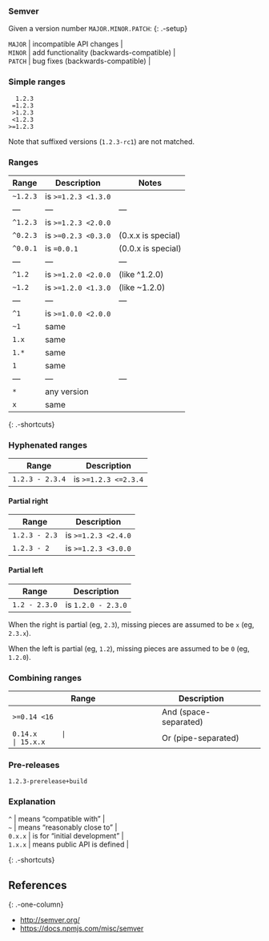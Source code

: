 ### Semver

Given a version number `MAJOR.MINOR.PATCH`: {: .-setup}

`MAJOR` | incompatible API changes |  
`MINOR` | add functionality (backwards-compatible) |  
`PATCH` | bug fixes (backwards-compatible) |

### Simple ranges

      1.2.3
     =1.2.3
     >1.2.3
     <1.2.3
    >=1.2.3

Note that suffixed versions (`1.2.3-rc1`) are not matched.

### Ranges

<table><thead><tr class="header"><th>Range</th><th>Description</th><th>Notes</th></tr></thead><tbody><tr class="odd"><td><code>~1.2.3</code></td><td>is <code>&gt;=1.2.3 &lt;1.3.0</code></td><td></td></tr><tr class="even"><td>—</td><td>—</td><td>—</td></tr><tr class="odd"><td><code>^1.2.3</code></td><td>is <code>&gt;=1.2.3 &lt;2.0.0</code></td><td></td></tr><tr class="even"><td><code>^0.2.3</code></td><td>is <code>&gt;=0.2.3 &lt;0.3.0</code></td><td>(0.x.x is special)</td></tr><tr class="odd"><td><code>^0.0.1</code></td><td>is <code>=0.0.1</code></td><td>(0.0.x is special)</td></tr><tr class="even"><td>—</td><td>—</td><td>—</td></tr><tr class="odd"><td><code>^1.2</code></td><td>is <code>&gt;=1.2.0 &lt;2.0.0</code></td><td>(like ^1.2.0)</td></tr><tr class="even"><td><code>~1.2</code></td><td>is <code>&gt;=1.2.0 &lt;1.3.0</code></td><td>(like ~1.2.0)</td></tr><tr class="odd"><td>—</td><td>—</td><td>—</td></tr><tr class="even"><td><code>^1</code></td><td>is <code>&gt;=1.0.0 &lt;2.0.0</code></td><td></td></tr><tr class="odd"><td><code>~1</code></td><td>same</td><td></td></tr><tr class="even"><td><code>1.x</code></td><td>same</td><td></td></tr><tr class="odd"><td><code>1.*</code></td><td>same</td><td></td></tr><tr class="even"><td><code>1</code></td><td>same</td><td></td></tr><tr class="odd"><td>—</td><td>—</td><td>—</td></tr><tr class="even"><td><code>*</code></td><td>any version</td><td></td></tr><tr class="odd"><td><code>x</code></td><td>same</td><td></td></tr></tbody></table>

{: .-shortcuts}

### Hyphenated ranges

<table><thead><tr class="header"><th>Range</th><th>Description</th></tr></thead><tbody><tr class="odd"><td><code>1.2.3 - 2.3.4</code></td><td>is <code>&gt;=1.2.3 &lt;=2.3.4</code></td></tr></tbody></table>

#### Partial right

<table><thead><tr class="header"><th>Range</th><th>Description</th></tr></thead><tbody><tr class="odd"><td><code>1.2.3 - 2.3</code></td><td>is <code>&gt;=1.2.3 &lt;2.4.0</code></td></tr><tr class="even"><td><code>1.2.3 - 2</code></td><td>is <code>&gt;=1.2.3 &lt;3.0.0</code></td></tr></tbody></table>

#### Partial left

<table><thead><tr class="header"><th>Range</th><th>Description</th></tr></thead><tbody><tr class="odd"><td><code>1.2 - 2.3.0</code></td><td>is <code>1.2.0 - 2.3.0</code></td></tr></tbody></table>

When the right is partial (eg, `2.3`), missing pieces are assumed to be `x` (eg, `2.3.x`).

When the left is partial (eg, `1.2`), missing pieces are assumed to be `0` (eg, `1.2.0`).

### Combining ranges

<table><thead><tr class="header"><th>Range</th><th>Description</th><th></th><th></th></tr></thead><tbody><tr class="odd"><td><code>&gt;=0.14 &lt;16</code></td><td>And (space-separated)</td><td></td><td></td></tr><tr class="even"><td><code>0.14.x      |                       | 15.x.x</code></td><td>Or (pipe-separated)</td><td></td><td></td></tr></tbody></table>

### Pre-releases

    1.2.3-prerelease+build

### Explanation

`^` | means “compatible with” |  
`~` | means “reasonably close to” |  
`0.x.x` | is for “initial development” |  
`1.x.x` | means public API is defined |

{: .-shortcuts}

References
----------

{: .-one-column}

-   <a href="http://semver.org/" class="uri">http://semver.org/</a>
-   <a href="https://docs.npmjs.com/misc/semver" class="uri">https://docs.npmjs.com/misc/semver</a>
